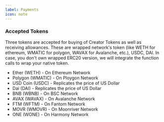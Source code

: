 ```yaml
---
label: Payments
icon: note
---
```

### Accepted Tokens

Three tokens are accepted for buying of Creator Tokens as well as receiving allowances.
These are wrapped network's token (like WETH for ethereum, WMATIC for polygon, WAVAX for Avalanche, etc.), USDC, DAI.
In case, you don't own wrapped ERC20 version, we will integrate the function calls to wrap your native token.

 - Ether (WETH) - On Ethereum Network
 - Polygon (WMATIC) - On Ploygon Network
 - USD Coin (USDC) - Replicates the price of US Dollar
 - Dai (DAI) - Replicates the price of US Dollar
 - BNB (WBNB) - On BSC Network
 - AVAX (WAVAX) - On Avalanche Network
 - FTM (WFTM) - On Fantom Network
 - MOVR (WMOVR) - On Moonriver Network
 - ONE (WONE) - On Harmony Network